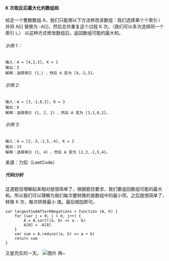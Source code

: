 #### K 次取反后最大化的数组和

给定一个整数数组 A，我们只能用以下方法修改该数组：我们选择某个个索引 i  并将 A[i] 替换为 -A[i]，然后总共重复这个过程 K 次。（我们可以多次选择同一个索引 i。）
以这种方式修改数组后，返回数组可能的最大和。

###### 示例 1：

```
输入：A = [4,2,3], K = 1
输出：5
解释：选择索引 (1,) ，然后 A 变为 [4,-2,3]。

```

###### 示例 2:

```
输入：A = [3,-1,0,2], K = 3
输出：6
解释：选择索引 (1, 2, 2) ，然后 A 变为 [3,1,0,2]。
```

###### 示例 3:

```
输入：A = [2,-3,-1,5,-4], K = 2
输出：13
解释：选择索引 (1, 4) ，然后 A 变为 [2,3,-1,5,4]。
```

来源：力扣（LeetCode）

##### 代码分析
这道题目理解起来相对就很简单了，根据题目要求，我们要返回数组可能的最大和。所以我们可以理解为我们每次要转换的是数组中的最小项。之后就很简单了，转换 K 次，每次转换最小
值。最后相加即可。

```
var largestSumAfterKNegations = function (A, K) {
    for (var j = 0; j < K; j++) {
        A = A.sort((a, b) => a - b)
        A[0] = -A[0]
    }
    var sum = A.reduce((a, b) => a + b)
    return sum
}
```

又是充实的一天。
![图片](https://github.com/w-joker/leetcode-javascript/blob/master/image/16f40d8a3ac4357.jpg)
拜~
